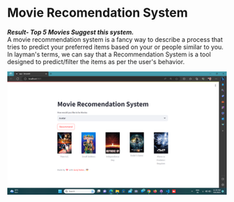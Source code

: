 <H1>Movie Recomendation System</H1>

*<b> Result- Top 5 Movies Suggest this system.</b>*
<br>
A movie recommendation system is a fancy way to describe a process that tries to predict your preferred items based on your or people similar to you. 
In layman's terms, we can say that a Recommendation System is a tool designed to predict/filter the items as per the user's behavior.

![Screenshot](https://github.com/ErSuraj097/movie-recommend/blob/890e5d2ff73cc8d651ccf8ea23cd48dc9dc425c3/Screenshot%20(547).png)



